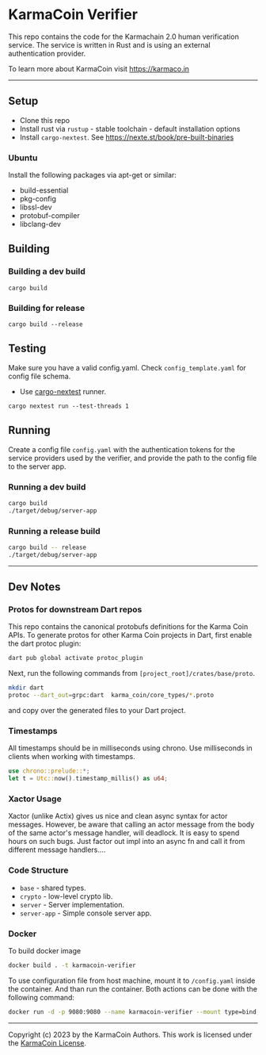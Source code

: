 # KarmaCoin Verifier

This repo contains the code for the Karmachain 2.0 human verification service. The service is written in Rust and is using an external authentication provider.

To learn more about KarmaCoin visit https://karmaco.in

---

## Setup
- Clone this repo
- Install rust via `rustup` - stable toolchain - default installation options
- Install `cargo-nextest`. See https://nexte.st/book/pre-built-binaries 


### Ubuntu
Install the following packages via apt-get or similar:
- build-essential
- pkg-config
- libssl-dev
- protobuf-compiler
- libclang-dev
 

## Building

### Building a dev build
```cargo build```

### Building for release
```cargo build --release```

## Testing
Make sure you have a valid config.yaml. 
Check `config_template.yaml` for config file schema.

- Use [cargo-nextest](https://nexte.st/) runner.


```cargo nextest run --test-threads 1```

## Running

Create a config file `config.yaml` with the authentication tokens for the service providers used by the verifier, and provide the path to the config file to the server app.

### Running a dev build
```bash
cargo build
./target/debug/server-app
```

### Running a release build

```bash
cargo build -- release
./target/debug/server-app
```
---

## Dev Notes

### Protos for downstream Dart repos
This repo contains the canonical protobufs definitions for the Karma Coin APIs. To generate protos for other Karma Coin projects in Dart, first enable the dart protoc plugin:

```bash
dart pub global activate protoc_plugin
```
Next, run the following commands from `[project_root]/crates/base/proto`.

```bash
mkdir dart
protoc --dart_out=grpc:dart  karma_coin/core_types/*.proto
```

and copy over the generated files to your Dart project.

### Timestamps
All timestamps should be in milliseconds using chrono. Use milliseconds in clients when working with timestamps.

```rust
use chrono::prelude::*;
let t = Utc::now().timestamp_millis() as u64;
```

### Xactor Usage 
Xactor (unlike Actix) gives us nice and clean async syntax for actor messages. However, be aware that calling an actor message from the body of the same actor's message handler, will deadlock. It is easy to spend hours on such bugs. Just factor out impl into an async fn and call it from different message handlers....

### Code Structure
- `base` - shared types.
- `crypto` - low-level crypto lib.
- `server` - Server implementation.
- `server-app` - Simple console server app.

### Docker 
To build docker image

```bash
docker build . -t karmacoin-verifier
```

To use configuration file from host machine, mount it to `/config.yaml` inside the container. And than run the container. Both actions can be done with the following command:

```bash
docker run -d -p 9080:9080 --name karmacoin-verifier --mount type=bind,source="$(pwd)"/config.yaml,target=/config.yaml teamkarmacoin/karmacoin-verifier
```

---

Copyright (c) 2023 by the KarmaCoin Authors. This work is licensed under the [KarmaCoin License](https://github.com/karma-coin/.github/blob/main/LICENSE).




